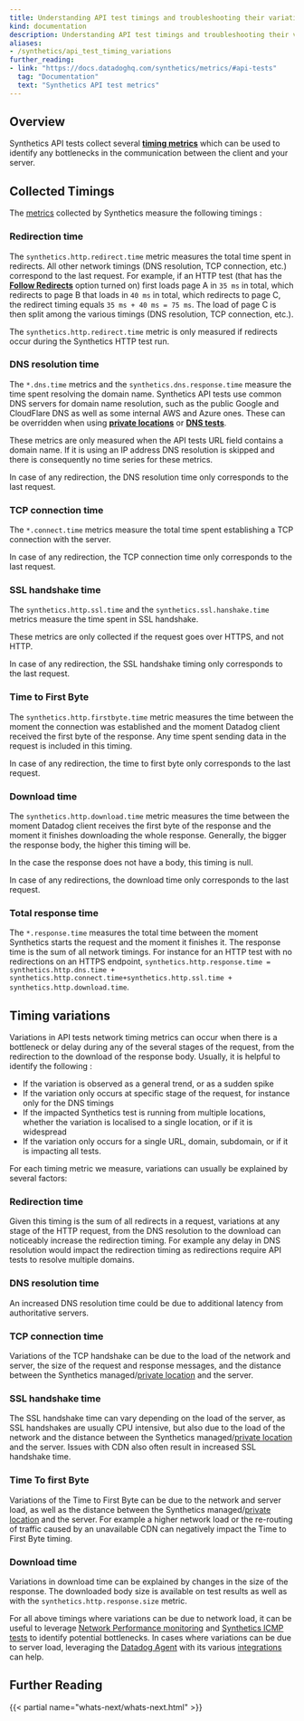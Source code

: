 ```yaml
---
title: Understanding API test timings and troubleshooting their variations
kind: documentation
description: Understanding API test timings and troubleshooting their variations
aliases:
- /synthetics/api_test_timing_variations
further_reading:
- link: "https://docs.datadoghq.com/synthetics/metrics/#api-tests"
  tag: "Documentation"
  text: "Synthetics API test metrics"
---
```



## Overview

Synthetics API tests collect several [**timing metrics**][1] which can be used to identify any bottlenecks in the communication between the client and your server. 

## Collected Timings


The [metrics][1] collected by Synthetics measure the following timings : 


### Redirection time

The `synthetics.http.redirect.time` metric measures the total time spent in redirects. All other network timings (DNS resolution, TCP connection, etc.) correspond to the last request. For example, if an HTTP test (that has the [**Follow Redirects**][7] option turned on) first loads page A in `35 ms` in total, which redirects to page B that loads in `40 ms` in total, which redirects to page C, the redirect timing equals `35 ms + 40 ms = 75 ms`. The load of page C is then split among the various timings (DNS resolution, TCP connection, etc.).

The `synthetics.http.redirect.time` metric is only measured if redirects occur during the Synthetics HTTP test run. 

### DNS resolution time

The `*.dns.time` metrics and the `synthetics.dns.response.time` measure the time spent resolving the domain name. Synthetics API tests use common DNS servers for domain name resolution, such as the public Google and CloudFlare DNS as well as some internal AWS and Azure ones. These can be overridden when using [**private locations**][2] or [**DNS tests**][3]. 

These metrics are only measured when  the API tests URL field contains a domain name. If it is using an IP address DNS resolution is skipped and there is consequently no time series for these metrics.


In case of any redirection, the DNS resolution time only corresponds to the last request.

### TCP connection time

The `*.connect.time` metrics measure the total time spent establishing a TCP connection with the server. 

In case of any redirection, the TCP connection time only corresponds to the last request.

### SSL handshake time

The `synthetics.http.ssl.time` and the `synthetics.ssl.hanshake.time` metrics measure the time spent in SSL handshake. 

These metrics are only collected if the request goes over HTTPS, and not HTTP. 

In case of any redirection, the SSL handshake timing only corresponds to  the last request.


### Time to First Byte

The `synthetics.http.firstbyte.time` metric measures the time between the moment the connection was established and the moment Datadog client received the first byte of the response. Any time spent sending data in the request is included in this timing. 

In case of any redirection, the time to first byte only corresponds to the last request.

### Download time

The `synthetics.http.download.time` metric measures the time between the moment Datadog client receives the first byte of the response and the moment it finishes downloading the whole response. Generally, the bigger the response body, the higher this timing will be. 

In the case the response does not have a body, this timing is null.

In case of any redirections, the download time only corresponds to the last request.

### Total response time

The `*.response.time`  measures the total time between the moment Synthetics starts the request and the moment it finishes it. The response time is the sum of all network timings. For instance for an HTTP test with no redirections on an HTTPS endpoint, `synthetics.http.response.time = synthetics.http.dns.time + synthetics.http.connect.time+synthetics.http.ssl.time + synthetics.http.download.time`.

## Timing variations
 
Variations in API tests network timing metrics can occur when there is a bottleneck or delay during any of the several stages of the request, from the redirection to the download of the response body. Usually, it is helpful to identify the following : 

- If the variation is observed as a general trend, or as a sudden spike
- If the variation only occurs at specific stage of the request, for instance only for the DNS timings
- If the impacted Synthetics test is running from multiple locations, whether the variation is localised to a single location, or if it is widespread
- If the variation only occurs for a single URL, domain, subdomain, or if it is impacting all tests.



For each timing metric we measure, variations can usually be explained by several factors:

### Redirection time
Given this timing is the sum of all redirects in a request, variations at any stage of the HTTP request, from the DNS resolution to the download can noticeably increase the redirection timing. For example any delay in DNS resolution would impact the redirection timing as redirections require API tests to resolve multiple domains.

### DNS resolution time
An increased DNS resolution time could be due to additional latency from authoritative servers.

### TCP connection time
Variations of the TCP handshake can be due to the load of the network and server, the size of the request and response messages, and the distance between the Synthetics managed/[private location][6] and the server.

### SSL handshake time
The SSL handshake time can vary depending on the load of the server, as SSL handshakes are usually CPU intensive, but also due to the load of the network and the distance between the Synthetics managed/[private location][6] and the server. Issues with CDN also often result in increased SSL handshake time.

### Time To first Byte
Variations of the Time to First Byte can be due to the network and server load, as well as the distance between the Synthetics managed/[private location][6] and the server. For example a higher network load or the re-routing of traffic caused by an unavailable CDN can negatively impact the Time to First Byte timing.

### Download time
Variations in download time can be explained by changes in the size of the response. The downloaded body size is available on test results as well as with the `synthetics.http.response.size` metric.

For all above timings where variations can be due to network load, it can be useful to leverage [Network Performance monitoring][4] and [Synthetics ICMP tests][5] to identify potential bottlenecks.
In cases where variations can be due to server load, leveraging the [Datadog Agent][8] with its various [integrations][9] can help. 


## Further Reading

{{< partial name="whats-next/whats-next.html" >}}

[1]: /synthetics/metrics/#api-tests
[2]: /synthetics/private_locations/configuration#dns-configuration
[3]: /synthetics/api_tests/dns_tests#define-request
[4]: /network_monitoring/performance/#overview
[5]: /synthetics/api_tests/icmp_tests/#overview
[6]: /synthetics/private_locations/?tab=docker#overview
[7]: /synthetics/api_tests/http_tests?tab=requestoptions#define-request
[8]: /getting_started/agent/#overview
[9]: /integrations/
